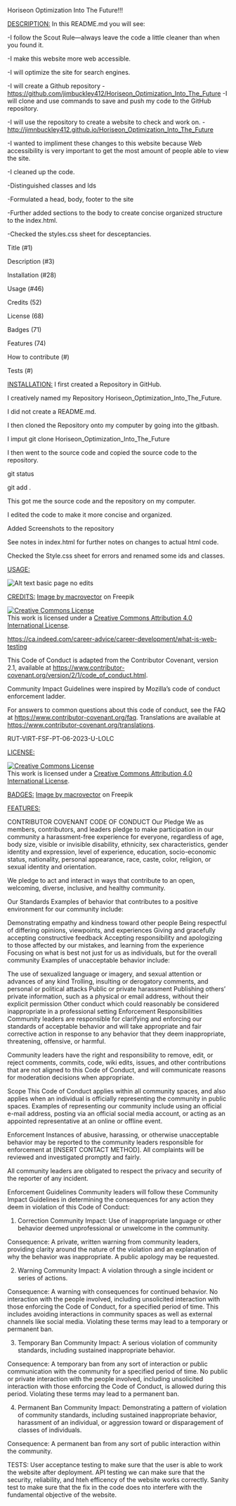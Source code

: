 Horiseon Optimization Into The Future!!!

<DESCRIPTION:>
In this README.md you will see:

-I follow the Scout Rule—always leave the code a little cleaner than when you found it.

-I make this website more web accessible.

-I will optimize the site for search engines.

-I will create a Github repository
    -https://github.com/jimbuckley412/Horiseon_Optimization_Into_The_Future
        -I will clone and use commands to save and push my code to the GitHub repository.

-I will use the repository to create a website to check and work on.
    -http://jimnbuckley412.github.io/Horiseon_Optimization_Into_The_Future

-I wanted to impliment these changes to this website because Web accessibility is very important to get the most amount of people able to view the site.

-I cleaned up the code.

-Distinguished classes and Ids

-Formulated a head, body, footer to the site

-Further added sections to the body to create concise organized structure to the index.html.

-Checked the styles.css sheet for desceptancies.



<TABLE OF CONTENTS:>
Title (#1)

Description (#3)

Installation (#28)

Usage (#46)

Credits (52)

License (68)

Badges (71)

Features (74)

How to contribute (#)

Tests (#)

<INSTALLATION:>
I first created a Repository in GitHub.

I creatively named my Repository Horiseon_Optimization_Into_The_Future.

I did not create a README.md.

I then cloned the Repository onto my computer by going into the gitbash.

I imput git clone Horiseon_Optimization_Into_The_Future

I then went to the source code and copied the source code to the repository.

git status

git add .

This got me the source code and the repository on my computer.

I edited the code to make it more concise and organized.

Added Screenshots to the repository

See notes in index.html for further notes on changes to actual html code.

Checked the Style.css sheet for errors and renamed some ids and classes.


<USAGE:>

![Alt text](image.png)
basic page no edits


<CREDITS:>
<a href="https://www.freepik.com/free-vector/vector-black-white-retro-stamps-badges-isolated_10704966.htm#query=website%20badge&position=1&from_view=keyword&track=ais">Image by macrovector</a> on Freepik


<a rel="license" href="http://creativecommons.org/licenses/by/4.0/"><img alt="Creative Commons License" style="border-width:0" src="https://i.creativecommons.org/l/by/4.0/88x31.png" /></a><br />This work is licensed under a <a rel="license" href="http://creativecommons.org/licenses/by/4.0/">Creative Commons Attribution 4.0 International License</a>.


https://ca.indeed.com/career-advice/career-development/what-is-web-testing


This Code of Conduct is adapted from the Contributor Covenant, version 2.1, available at https://www.contributor-covenant.org/version/2/1/code_of_conduct.html.


Community Impact Guidelines were inspired by Mozilla’s code of conduct enforcement ladder.


For answers to common questions about this code of conduct, see the FAQ at https://www.contributor-covenant.org/faq. Translations are available at https://www.contributor-covenant.org/translations.


RUT-VIRT-FSF-PT-06-2023-U-LOLC


<LICENSE:>

<a rel="license" href="http://creativecommons.org/licenses/by/4.0/"><img alt="Creative Commons License" style="border-width:0" src="https://i.creativecommons.org/l/by/4.0/88x31.png" /></a><br />This work is licensed under a <a rel="license" href="http://creativecommons.org/licenses/by/4.0/">Creative Commons Attribution 4.0 International License</a>.

<BADGES:>
<a href="https://www.freepik.com/free-vector/vector-black-white-retro-stamps-badges-isolated_10704966.htm#query=website%20badge&position=1&from_view=keyword&track=ais">Image by macrovector</a> on Freepik

<FEATURES:>

<HOW TO CONTRIBUTE:>
CONTRIBUTOR COVENANT CODE OF CONDUCT
Our Pledge
We as members, contributors, and leaders pledge to make participation in our community a harassment-free experience for everyone, regardless of age, body size, visible or invisible disability, ethnicity, sex characteristics, gender identity and expression, level of experience, education, socio-economic status, nationality, personal appearance, race, caste, color, religion, or sexual identity and orientation.

We pledge to act and interact in ways that contribute to an open, welcoming, diverse, inclusive, and healthy community.

Our Standards
Examples of behavior that contributes to a positive environment for our community include:

Demonstrating empathy and kindness toward other people
Being respectful of differing opinions, viewpoints, and experiences
Giving and gracefully accepting constructive feedback
Accepting responsibility and apologizing to those affected by our mistakes, and learning from the experience
Focusing on what is best not just for us as individuals, but for the overall community
Examples of unacceptable behavior include:

The use of sexualized language or imagery, and sexual attention or advances of any kind
Trolling, insulting or derogatory comments, and personal or political attacks
Public or private harassment
Publishing others’ private information, such as a physical or email address, without their explicit permission
Other conduct which could reasonably be considered inappropriate in a professional setting
Enforcement Responsibilities
Community leaders are responsible for clarifying and enforcing our standards of acceptable behavior and will take appropriate and fair corrective action in response to any behavior that they deem inappropriate, threatening, offensive, or harmful.

Community leaders have the right and responsibility to remove, edit, or reject comments, commits, code, wiki edits, issues, and other contributions that are not aligned to this Code of Conduct, and will communicate reasons for moderation decisions when appropriate.

Scope
This Code of Conduct applies within all community spaces, and also applies when an individual is officially representing the community in public spaces. Examples of representing our community include using an official e-mail address, posting via an official social media account, or acting as an appointed representative at an online or offline event.

Enforcement
Instances of abusive, harassing, or otherwise unacceptable behavior may be reported to the community leaders responsible for enforcement at [INSERT CONTACT METHOD]. All complaints will be reviewed and investigated promptly and fairly.

All community leaders are obligated to respect the privacy and security of the reporter of any incident.

Enforcement Guidelines
Community leaders will follow these Community Impact Guidelines in determining the consequences for any action they deem in violation of this Code of Conduct:

1. Correction
Community Impact: Use of inappropriate language or other behavior deemed unprofessional or unwelcome in the community.

Consequence: A private, written warning from community leaders, providing clarity around the nature of the violation and an explanation of why the behavior was inappropriate. A public apology may be requested.

2. Warning
Community Impact: A violation through a single incident or series of actions.

Consequence: A warning with consequences for continued behavior. No interaction with the people involved, including unsolicited interaction with those enforcing the Code of Conduct, for a specified period of time. This includes avoiding interactions in community spaces as well as external channels like social media. Violating these terms may lead to a temporary or permanent ban.

3. Temporary Ban
Community Impact: A serious violation of community standards, including sustained inappropriate behavior.

Consequence: A temporary ban from any sort of interaction or public communication with the community for a specified period of time. No public or private interaction with the people involved, including unsolicited interaction with those enforcing the Code of Conduct, is allowed during this period. Violating these terms may lead to a permanent ban.

4. Permanent Ban
Community Impact: Demonstrating a pattern of violation of community standards, including sustained inappropriate behavior, harassment of an individual, or aggression toward or disparagement of classes of individuals.

Consequence: A permanent ban from any sort of public interaction within the community.

TESTS:
User acceptance testing to make sure that the user is able to work the website after deployment.
API testing we can make sure that the security, reliability, and hteh efficency of the website works correctly.
Sanity test to make sure that the fix in the code does nto interfere with the fundamental objective of the website.

